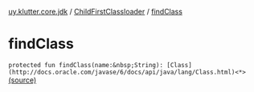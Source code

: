 [uy.klutter.core.jdk](../index.md) / [ChildFirstClassloader](index.md) / [findClass](.)


# findClass
`protected fun findClass(name:&nbsp;String): [Class](http://docs.oracle.com/javase/6/docs/api/java/lang/Class.html)<*>` [(source)](https://github.com/kohesive/klutter/blob/master/core-jdk6/src/main/kotlin/uy/klutter/core/jdk/ChildFirstClassloader.kt#L35)



